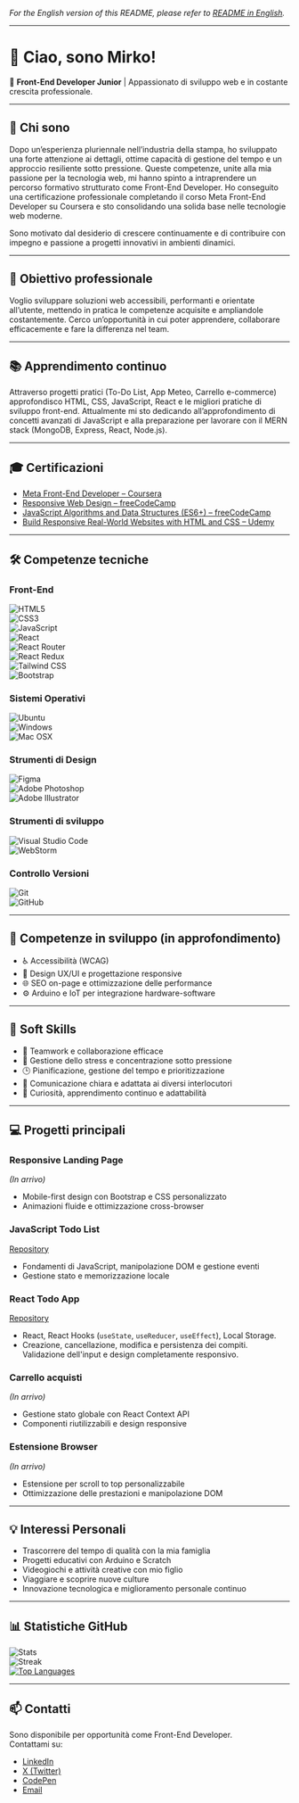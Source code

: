 
*For the English version of this README, please refer to [README in English](./README.en.md).*

---

# 👋 Ciao, sono Mirko!

🎯 **Front-End Developer Junior** | Appassionato di sviluppo web e in costante crescita professionale.

---

## 📖 Chi sono

Dopo un’esperienza pluriennale nell’industria della stampa, ho sviluppato una forte attenzione ai dettagli, ottime capacità di gestione del tempo e un approccio resiliente sotto pressione. Queste competenze, unite alla mia passione per la tecnologia web, mi hanno spinto a intraprendere un percorso formativo strutturato come Front-End Developer. Ho conseguito una certificazione professionale completando il corso Meta Front-End Developer su Coursera e sto consolidando una solida base nelle tecnologie web moderne.

Sono motivato dal desiderio di crescere continuamente e di contribuire con impegno e passione a progetti innovativi in ambienti dinamici.

---

## 🎯 Obiettivo professionale

Voglio sviluppare soluzioni web accessibili, performanti e orientate all’utente, mettendo in pratica le competenze acquisite e ampliandole costantemente. Cerco un’opportunità in cui poter apprendere, collaborare efficacemente e fare la differenza nel team.

---

## 📚 Apprendimento continuo

Attraverso progetti pratici (To-Do List, App Meteo, Carrello e-commerce) approfondisco HTML, CSS, JavaScript, React e le migliori pratiche di sviluppo front-end. Attualmente mi sto dedicando all’approfondimento di concetti avanzati di JavaScript e alla preparazione per lavorare con il MERN stack (MongoDB, Express, React, Node.js).

---

## 🎓 Certificazioni

- [Meta Front-End Developer – Coursera](https://www.coursera.org/account/accomplishments/professional-cert/N9ABPGLC812J)  
- [Responsive Web Design – freeCodeCamp](https://www.freecodecamp.org/certification/mirkomkr/responsive-web-design)  
- [JavaScript Algorithms and Data Structures (ES6+) – freeCodeCamp](https://www.freecodecamp.org/certification/mirkomkr/javascript-algorithms-and-data-structures-v8)  
- [Build Responsive Real-World Websites with HTML and CSS – Udemy](https://www.udemy.com/certificate/UC-a643c20f-bdf9-456b-8f71-6dec2121a448/)  

---

## 🛠️ Competenze tecniche

### Front-End
![HTML5](https://img.shields.io/badge/HTML5-E34F26?style=for-the-badge&logo=html5&logoColor=white)  
![CSS3](https://img.shields.io/badge/CSS3-1572B6?style=for-the-badge&logo=css3&logoColor=white)  
![JavaScript](https://img.shields.io/badge/JavaScript-F7DF1E?style=for-the-badge&logo=javascript&logoColor=black)  
![React](https://img.shields.io/badge/React-61DAFB?style=for-the-badge&logo=react&logoColor=black)  
![React Router](https://img.shields.io/badge/React_Router-CA4245?style=for-the-badge&logo=react-router&logoColor=white)  
![React Redux](https://img.shields.io/badge/React_Redux-764ABC?style=for-the-badge&logo=redux&logoColor=white)  
![Tailwind CSS](https://img.shields.io/badge/Tailwind_CSS-06B6D4?style=for-the-badge&logo=tailwind-css&logoColor=white)  
![Bootstrap](https://img.shields.io/badge/Bootstrap-7952B3?style=for-the-badge&logo=bootstrap&logoColor=white)

### Sistemi Operativi
![Ubuntu](https://img.shields.io/badge/Ubuntu-E95420?style=for-the-badge&logo=ubuntu&logoColor=white)  
![Windows](https://img.shields.io/badge/Windows-0078D4?style=for-the-badge&logo=windows&logoColor=white)  
![Mac OSX](https://img.shields.io/badge/Mac_OSX-000000?style=for-the-badge&logo=apple&logoColor=white)

### Strumenti di Design
![Figma](https://img.shields.io/badge/Figma-F24E1E?style=for-the-badge&logo=figma&logoColor=white)  
![Adobe Photoshop](https://img.shields.io/badge/Adobe%20Photoshop-31A8FF?style=for-the-badge&logo=adobe-photoshop&logoColor=white)  
![Adobe Illustrator](https://img.shields.io/badge/Adobe%20Illustrator-FF9A00?style=for-the-badge&logo=adobe-illustrator&logoColor=white)

### Strumenti di sviluppo
![Visual Studio Code](https://img.shields.io/badge/Visual%20Studio%20Code-0078D4?style=for-the-badge&logo=visual-studio-code&logoColor=white)  
![WebStorm](https://img.shields.io/badge/WebStorm-000000?style=for-the-badge&logo=webstorm&logoColor=white)

### Controllo Versioni
![Git](https://img.shields.io/badge/Git-F05032?style=for-the-badge&logo=git&logoColor=white)  
![GitHub](https://img.shields.io/badge/GitHub-181717?style=for-the-badge&logo=github&logoColor=white)

---

## 🚧 Competenze in sviluppo (in approfondimento)

- ♿ Accessibilità (WCAG)  
- 🎨 Design UX/UI e progettazione responsive  
- 🌐 SEO on-page e ottimizzazione delle performance  
- ⚙️ Arduino e IoT per integrazione hardware-software  

---

## 🌟 Soft Skills

- 🤝 Teamwork e collaborazione efficace  
- 🧘 Gestione dello stress e concentrazione sotto pressione  
- 🕒 Pianificazione, gestione del tempo e prioritizzazione  
- 💬 Comunicazione chiara e adattata ai diversi interlocutori  
- 🌱 Curiosità, apprendimento continuo e adattabilità  

---

## 💻 Progetti principali

### Responsive Landing Page  
*(In arrivo)*  
- Mobile-first design con Bootstrap e CSS personalizzato  
- Animazioni fluide e ottimizzazione cross-browser

### JavaScript Todo List  
[Repository](https://github.com/mirkomkr/todo-app)  
- Fondamenti di JavaScript, manipolazione DOM e gestione eventi  
- Gestione stato e memorizzazione locale

### React Todo App
[Repository](https://github.com/mirkomkr/React-Todo-App)
- React, React Hooks (`useState`, `useReducer`, `useEffect`), Local Storage.
- Creazione, cancellazione, modifica e persistenza dei compiti. Validazione dell'input e design completamente responsivo.

### Carrello acquisti  
*(In arrivo)*  
- Gestione stato globale con React Context API  
- Componenti riutilizzabili e design responsive

### Estensione Browser  
*(In arrivo)*  
- Estensione per scroll to top personalizzabile  
- Ottimizzazione delle prestazioni e manipolazione DOM

---

## 💡 Interessi Personali

- Trascorrere del tempo di qualità con la mia famiglia  
- Progetti educativi con Arduino e Scratch
- Videogiochi e attività creative con mio figlio  
- Viaggiare e scoprire nuove culture  
- Innovazione tecnologica e miglioramento personale continuo

---

## 📊 Statistiche GitHub

![Stats](https://github-readme-stats.vercel.app/api?username=mirkomkr&show_icons=true&hide_title=true&count_private=true&hide=prs&theme=radical)  
![Streak](https://github-readme-streak-stats.herokuapp.com/?user=mirkomkr&theme=radical)  
[![Top Languages](https://github-readme-stats.vercel.app/api/top-langs/?username=mirkomkr&layout=compact&theme=radical)](https://github.com/mirkomkr)

---

## 📫 Contatti

Sono disponibile per opportunità come Front-End Developer.  
Contattami su:

- [LinkedIn](https://www.linkedin.com/in/mirko-passeri/)  
- [X (Twitter)](https://x.com/mirkomkr)  
- [CodePen](https://codepen.io/mirkomkr)  
- [Email](mailto:mirkopasseri83@gmail.com)
